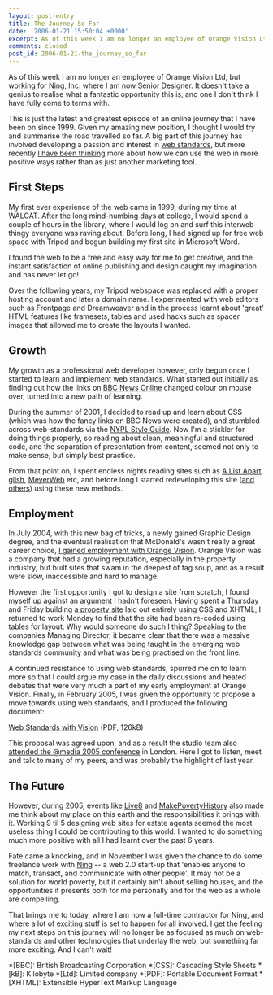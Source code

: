 ```yaml
---
layout: post-entry
title: The Journey So Far
date: '2006-01-21 15:50:04 +0000'
excerpt: As of this week I am no longer an employee of Orange Vision Ltd, but working for Ning, Inc. where I am now Senior Designer.
comments: closed
post_id: 2006-01-21-the_journey_so_far
---
```

As of this week I am no longer an employee of Orange Vision Ltd, but working for Ning, Inc. where I am now Senior Designer. It doesn't take a genius to realise what a fantastic opportunity this is, and one I don't think I have fully come to terms with.

This is just the latest and greatest episode of an online journey that I have been on since 1999. Given my amazing new position, I thought I would try and summarise the road travelled so far. A big part of this journey has involved developing a passion and interest in [web standards][1], but more recently [I have been thinking][2] more about how we can use the web in more positive ways rather than as just another marketing tool.

## First Steps
My first ever experience of the web came in 1999, during my time at WALCAT. After the long mind-numbing days at college, I would spend a couple of hours in the library, where I would log on and surf this interweb thingy everyone was raving about. Before long, I had signed up for free web space with Tripod and begun building my first site in Microsoft Word.

I found the web to be a free and easy way for me to get creative, and the instant satisfaction of online publishing and design caught my imagination and has never let go!

Over the following years, my Tripod webspace was replaced with a proper hosting account and later a domain name. I experimented with web editors such as Frontpage and Dreamweaver and in the process learnt about 'great' HTML features like framesets, tables and used hacks such as spacer images that allowed me to create the layouts I wanted.

## Growth
My growth as a professional web developer however, only begun once I started to learn and implement web standards. What started out initially as finding out how the links on [BBC News Online][3] changed colour on mouse over, turned into a new path of learning.

During the summer of 2001, I decided to read up and learn about CSS (which was how the fancy links on BBC News were created), and stumbled across web-standards via the [NYPL Style Guide][4]. Now I'm a stickler for doing things properly, so reading about clean, meaningful and structured code, and the separation of presentation from content, seemed not only to make sense, but simply best practice.

From that point on, I spent endless nights reading sites such as [A List Apart][5], [glish][6], [MeyerWeb][7] etc, and before long I started redeveloping this site ([and][8] [others][9]) using these new methods.

## Employment
In July 2004, with this new bag of tricks, a newly gained Graphic Design degree, and the eventual realisation that McDonald's wasn't really a great career choice, [I gained employment with Orange Vision][10]. Orange Vision was a company that had a growing reputation, especially in the property industry, but built sites that swam in the deepest of tag soup, and as a result were slow, inaccessible and hard to manage.

However the first opportunity I got to design a site from scratch, I found myself up against an argument I hadn't foreseen. Having spent a Thursday and Friday building [a property site][11] laid out entirely using CSS and XHTML, I returned to work Monday to find that the site had been re-coded using tables for layout. Why would someone do such I thing? Speaking to the companies Managing Director, it became clear that there was a massive knowledge gap between what was being taught in the emerging web standards community and what was being practised on the front line.

A continued resistance to using web standards, spurred me on to learn more so that I could argue my case in the daily discussions and heated debates that were very much a part of my early employment at Orange Vision. Finally, in February 2005, I was given the opportunity to propose a move towards using web standards, and I produced the following document:

[Web Standards with Vision][12] (PDF, 126kB)

This proposal was agreed upon, and as a result the studio team also [attended the @media 2005 conference][13] in London. Here I got to listen, meet and talk to many of my peers, and was probably the highlight of last year.

## The Future
However, during 2005, events like [Live8][14] and [MakePovertyHistory][15] also made me think about my place on this earth and the responsibilities it brings with it. Working 9 til 5 designing web sites for estate agents seemed the most useless thing I could be contributing to this world. I wanted to do something much more positive with all I had learnt over the past 6 years.

Fate came a knocking, and in November I was given the chance to do some freelance work with [Ning][16] -- a web 2.0 start-up that 'enables anyone to match, transact, and communicate with other people'. It may not be a solution for world poverty, but it certainly ain't about selling houses, and the opportunities it presents both for me personally and for the web as a whole are compelling.

That brings me to today, where I am now a full-time contractor for Ning, and where a lot of exciting stuff is set to happen for all involved. I get the feeling my next steps on this journey will no longer be as focused as much on web-standards and other technologies that underlay the web, but something far more exciting. And I can't wait!

[1]: http://www.webstandards.org/
[2]: /2005/10/the_we_in_web/
[3]: http://news.bbc.co.uk/
[4]: http://www.nypl.org/styleguide/
[5]: http://www.alistapart.com/
[6]: http://www.glish.com/
[7]: http://www.meyerweb.com/
[8]: http://www.fourtwo.net/
[9]: http://www.thegetaways.co.uk/
[10]: /2004/07/all_change/
[11]: http://www.torbayhomes.net/
[12]: /assets/documents/2006/01/webstandardswithvision.pdf
[13]: /2005/06/atmedia_2005/
[14]: http://www.live8live.com/
[15]: http://www.makepovertyhistory.org/
[16]: http://www.ning.com/

*[BBC]: British Broadcasting Corporation
*[CSS]: Cascading Style Sheets
*[kB]: Kilobyte
*[Ltd]: Limited company
*[PDF]: Portable Document Format
*[XHTML]: Extensible HyperText Markup Language